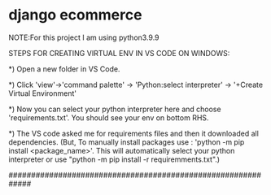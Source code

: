 # django ecommerce
 
 NOTE:For this project I am using  python3.9.9

STEPS FOR CREATING VIRTUAL ENV IN VS CODE ON WINDOWS:

*) Open a new folder in VS Code.

*) Click 'view'->'command palette' -> 'Python:select interpreter' -> '+Create Virtual Environment'

*) Now you can select your python interpreter here and choose 'requirements.txt'. You should see your env on bottom RHS.

*) The VS code asked me for requirements files and then it downloaded all dependencies. (But, To manually install packages use : 'python -m pip install <package_name>'. This will automatically select your python interpreter or use "python -m pip install -r requiremments.txt".)

#############################################################
